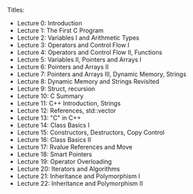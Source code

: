 Titles:

- Lecture 0: Introduction
- Lecture 1: The First C Program
- Lecture 2: Variables I and Arithmetic Types
- Lecture 3: Operators and Control Flow I
- Lecture 4: Operators and Control Flow II, Functions
- Lecture 5: Variables II, Pointers and Arrays I
- Lecture 6: Pointers and Arrays II
- Lecture 7: Pointers and Arrays III, Dynamic Memory, Strings
- Lecture 8: Dynamic Memory and Strings Revisited
- Lecture 9: Struct, recursion
- Lecture 10: C Summary
- Lecture 11: C++ Introduction, Strings
- Lecture 12: References, std::vector
- Lecture 13: "C" in C++
- Lecture 14: Class Basics I
- Lecture 15: Constructors, Destructors, Copy Control
- Lecture 16: Class Basics II
- Lecture 17: Rvalue References and Move
- Lecture 18: Smart Pointers
- Lecture 19: Operator Overloading
- Lecture 20: Iterators and Algorithms
- Lecture 21: Inheritance and Polymorphism I
- Lecture 22: Inheritance and Polymorphism II